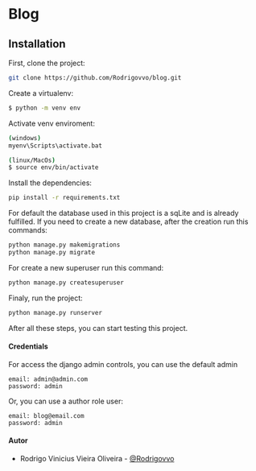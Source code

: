 # Blog

## Installation

First, clone the project:

```bash
git clone https://github.com/Rodrigovvo/blog.git
```

Create a virtualenv:

```bash
$ python -m venv env
```

Activate venv enviroment:

```bash
(windows)
myenv\Scripts\activate.bat

(linux/MacOs)
$ source env/bin/activate
```

Install the dependencies:

```bash
pip install -r requirements.txt
```

For default the database used in this project is a sqLite and is already fulfilled. If you need to create a new database, after the creation run this commands:
```bash
python manage.py makemigrations
python manage.py migrate
```
For create a new superuser run this command:
```bash
python manage.py createsuperuser
```

Finaly, run the project:
```bash
python manage.py runserver
```
After all these steps, you can start testing this project. 

#### Credentials
For access the django admin controls, you can use the default admin
```
email: admin@admin.com
password: admin 
```
Or, you can use a author role user:
```
email: blog@email.com
password: admin 
```

#### Autor 
- Rodrigo Vinicius Vieira Oliveira - [@Rodrigovvo](https://github.com/Rodrigovvo) 
